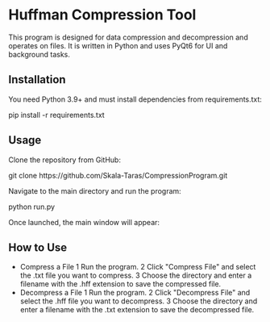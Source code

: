 # Huffman Compression Tool
This program is designed for data compression and decompression and operates on files. It is written in Python and uses PyQt6 for UI and background tasks.

## Installation
You need Python 3.9+ and must install dependencies from requirements.txt:
<html>
<body>
<p>pip install -r requirements.txt</p>
</body>
</html>

## Usage
Clone the repository from GitHub:
<html>
<body>
<p>git clone https://github.com/Skala-Taras/CompressionProgram.git</p>
</body>
</html>
Navigate to the main directory and run the program:
<html>
<body>
<p>python run.py</p>
</body>
</html>
Once launched, the main window will appear:


## How to Use
- Compress a File
   1 Run the program.
   2 Click "Compress File" and select the .txt file you want to compress.
   3 Choose the directory and enter a filename with the .hff extension to save the compressed file.
- Decompress a File
   1 Run the program.
   2 Click "Decompress File" and select the .hff file you want to decompress.
   3 Choose the directory and enter a filename with the .txt extension to save the decompressed file.